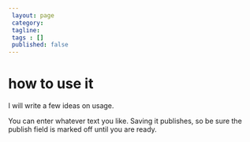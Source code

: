 ```yaml
---
 layout: page
 category: 
 tagline: 
 tags : [] 
 published: false
---
```

 
# how to use it

I will write a few ideas on usage.



You can enter whatever text you like. Saving it publishes, so be sure the publish field is marked off until you are ready.

